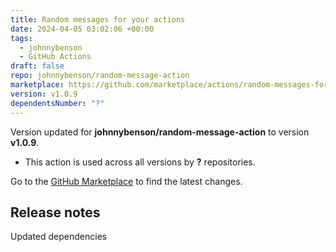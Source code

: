 ```yaml
---
title: Random messages for your actions
date: 2024-04-05 03:02:06 +00:00
tags:
  - johnnybenson
  - GitHub Actions
draft: false
repo: johnnybenson/random-message-action
marketplace: https://github.com/marketplace/actions/random-messages-for-your-actions
version: v1.0.9
dependentsNumber: "?"
---
```



Version updated for **johnnybenson/random-message-action** to version **v1.0.9**.
- This action is used across all versions by **?** repositories.

Go to the [GitHub Marketplace](https://github.com/marketplace/actions/random-messages-for-your-actions) to find the latest changes.

## Release notes

Updated dependencies
